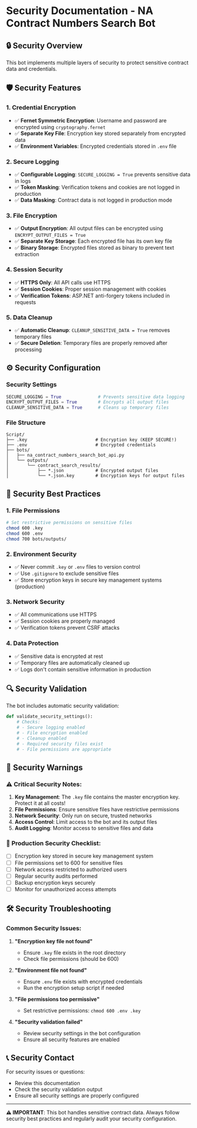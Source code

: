 # Security Documentation - NA Contract Numbers Search Bot

## 🔒 Security Overview

This bot implements multiple layers of security to protect sensitive contract data and credentials.

## 🛡️ Security Features

### 1. **Credential Encryption**
- ✅ **Fernet Symmetric Encryption**: Username and password are encrypted using `cryptography.fernet`
- ✅ **Separate Key File**: Encryption key stored separately from encrypted data
- ✅ **Environment Variables**: Encrypted credentials stored in `.env` file

### 2. **Secure Logging**
- ✅ **Configurable Logging**: `SECURE_LOGGING = True` prevents sensitive data in logs
- ✅ **Token Masking**: Verification tokens and cookies are not logged in production
- ✅ **Data Masking**: Contract data is not logged in production mode

### 3. **File Encryption**
- ✅ **Output Encryption**: All output files can be encrypted using `ENCRYPT_OUTPUT_FILES = True`
- ✅ **Separate Key Storage**: Each encrypted file has its own key file
- ✅ **Binary Storage**: Encrypted files stored as binary to prevent text extraction

### 4. **Session Security**
- ✅ **HTTPS Only**: All API calls use HTTPS
- ✅ **Session Cookies**: Proper session management with cookies
- ✅ **Verification Tokens**: ASP.NET anti-forgery tokens included in requests

### 5. **Data Cleanup**
- ✅ **Automatic Cleanup**: `CLEANUP_SENSITIVE_DATA = True` removes temporary files
- ✅ **Secure Deletion**: Temporary files are properly removed after processing

## ⚙️ Security Configuration

### Security Settings
```python
SECURE_LOGGING = True              # Prevents sensitive data logging
ENCRYPT_OUTPUT_FILES = True        # Encrypts all output files
CLEANUP_SENSITIVE_DATA = True      # Cleans up temporary files
```

### File Structure
```
Script/
├── .key                          # Encryption key (KEEP SECURE!)
├── .env                          # Encrypted credentials
├── bots/
│   ├── na_contract_numbers_search_bot_api.py
│   └── outputs/
│       └── contract_search_results/
│           ├── *.json            # Encrypted output files
│           └── *.json.key        # Encryption keys for output files
```

## 🚨 Security Best Practices

### 1. **File Permissions**
```bash
# Set restrictive permissions on sensitive files
chmod 600 .key
chmod 600 .env
chmod 700 bots/outputs/
```

### 2. **Environment Security**
- ✅ Never commit `.key` or `.env` files to version control
- ✅ Use `.gitignore` to exclude sensitive files
- ✅ Store encryption keys in secure key management systems (production)

### 3. **Network Security**
- ✅ All communications use HTTPS
- ✅ Session cookies are properly managed
- ✅ Verification tokens prevent CSRF attacks

### 4. **Data Protection**
- ✅ Sensitive data is encrypted at rest
- ✅ Temporary files are automatically cleaned up
- ✅ Logs don't contain sensitive information in production

## 🔍 Security Validation

The bot includes automatic security validation:

```python
def validate_security_settings():
    # Checks:
    # - Secure logging enabled
    # - File encryption enabled
    # - Cleanup enabled
    # - Required security files exist
    # - File permissions are appropriate
```

## 🚨 Security Warnings

### ⚠️ **Critical Security Notes:**

1. **Key Management**: The `.key` file contains the master encryption key. Protect it at all costs!
2. **File Permissions**: Ensure sensitive files have restrictive permissions
3. **Network Security**: Only run on secure, trusted networks
4. **Access Control**: Limit access to the bot and its output files
5. **Audit Logging**: Monitor access to sensitive files and data

### 🔐 **Production Security Checklist:**

- [ ] Encryption key stored in secure key management system
- [ ] File permissions set to 600 for sensitive files
- [ ] Network access restricted to authorized users
- [ ] Regular security audits performed
- [ ] Backup encryption keys securely
- [ ] Monitor for unauthorized access attempts

## 🛠️ Security Troubleshooting

### Common Security Issues:

1. **"Encryption key file not found"**
   - Ensure `.key` file exists in the root directory
   - Check file permissions (should be 600)

2. **"Environment file not found"**
   - Ensure `.env` file exists with encrypted credentials
   - Run the encryption setup script if needed

3. **"File permissions too permissive"**
   - Set restrictive permissions: `chmod 600 .env .key`

4. **"Security validation failed"**
   - Review security settings in the bot configuration
   - Ensure all security features are enabled

## 📞 Security Contact

For security issues or questions:
- Review this documentation
- Check the security validation output
- Ensure all security settings are properly configured

---

**⚠️ IMPORTANT**: This bot handles sensitive contract data. Always follow security best practices and regularly audit your security configuration.
